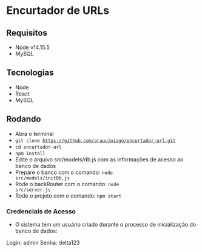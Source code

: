 # Encurtador de URLs

## Requisitos

- Node v14.15.5
- MySQL

## Tecnologias

- Node
- React
- MySQL

## Rodando

- Abra o terminal
- <code>git clone https://github.com/arauujoiago/encurtador-url.git</code>
- <code>cd encurtador-url</code>
- <code>npm install</code>
- Edite o arquivo src/models/db.js com as informações de acesso ao banco de dados
- Prepare o banco com o comando: <code>node src/models/initDb.js</code>
- Rode o backRouter com o comando: <code>node src/server.js</code>
- Rode o projeto com o comando: <code>npm start</code>

### Credenciais de Acesso

- O sistema tem um usuário criado durante o processo de inicialização do banco de dados:

Login: admin
Senha: delta123